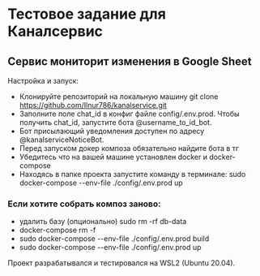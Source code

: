 # Тестовое задание для Каналсервис

## Сервис мониторит изменения в Google Sheet

Настройка и запуск:
* Клонируйте репозиторий на локальную машину git clone https://github.com/Ilnur786/kanalservice.git
* Заполните поле chat_id в конфиг файле config/.env.prod. Чтобы получить chat_id, запустите бота @username_to_id_bot.
* Бот присылающий уведомления доступен по адресу @kanalserviceNoticeBot.
* Перед запуском докер композа обязательно найдите бота в тг
* Убедитесь что на вашей машине установлен docker и docker-compose
* Находясь в папке проекта запустите команду в терминале: sudo docker-compose --env-file ./config/.env.prod up

### Если хотите собрать композ заново:
- удалить базу (опционально) sudo rm -rf db-data
- docker-compose rm -f
- sudo docker-compose --env-file ./config/.env.prod build
- sudo docker-compose --env-file ./config/.env.prod up

Проект разрабатывался и тестировался на WSL2 (Ubuntu 20.04).


